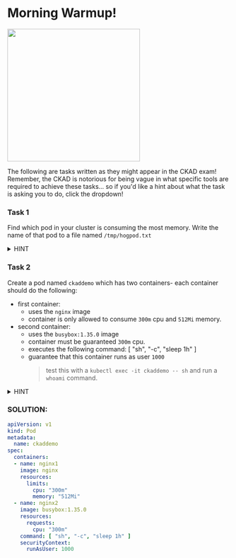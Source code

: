 # Morning Warmup!
<img src="https://media.slid.es/uploads/730082/images/5298631/k8s-meme.jpg" width="300"/>

The following are tasks written as they might appear in the CKAD exam! Remember, the CKAD is notorious for being vague in what specific tools are required to achieve these tasks... so if you'd like a hint about what the task is asking you to do, click the dropdown!

### Task 1
Find which pod in your cluster is consuming the most memory. Write the name of that pod to a file named `/tmp/hogpod.txt`

<details>
<summary>HINT</summary>
<br>

Use the `kubectl top pods` command against all namespaces in the cluster and find which has the highest memory usage!
  
</details>

### Task 2

Create a pod named `ckaddemo` which has two containers- each container should do the following:
- first container:
    - uses the `nginx` image
    - container is only allowed to consume `300m` cpu and `512Mi` memory.
- second container: 
    - uses the `busybox:1.35.0` image
    - container must be guaranteed `300m` cpu.
    - executes the following command: [ "sh", "-c", "sleep 1h" ]
    - guarantee that this container runs as user `1000`
        > test this with a `kubectl exec -it ckaddemo -- sh` and run a `whoami` command.

<details>
<summary>HINT</summary>
<br>

- container is only allowed to consume `300m` cpu and `512Mi` memory **<-- add a LIMIT**
- command: [ "sh", "-c", "sleep 1h" ]                    
- container must be guaranteed `300m` cpu. **<-- add a REQUEST**
- guarantee that this container runs as user `1000` **<-- add a SECURITY CONTEXT**                                                                           
  
</details>

### SOLUTION:
  
```yaml
apiVersion: v1
kind: Pod
metadata:
  name: ckaddemo
spec:
  containers:
  - name: nginx1
    image: nginx
    resources:
      limits:
        cpu: "300m"
        memory: "512Mi"
  - name: nginx2
    image: busybox:1.35.0
    resources:
      requests:
        cpu: "300m"
    command: [ "sh", "-c", "sleep 1h" ]
    securityContext: 
      runAsUser: 1000
```
